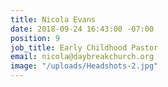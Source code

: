 ```yaml
---
title: Nicola Evans
date: 2018-09-24 16:43:00 -07:00
position: 9
job_title: Early Childhood Pastor
email: nicola@daybreakchurch.org
image: "/uploads/Headshots-2.jpg"
---
```



